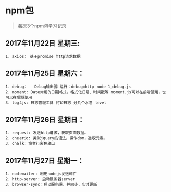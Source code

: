 # npm包

> 每天3个npm包学习记录

## 2017年11月22日 星期三:

    1. axios： 基于promise http请求数据

## 2017年11月25日 星期六：

    1. debug：	Debug输出器 运行：debug=http node 1_debug.js
    2. moment: Date常用的日期格式，格式化日期、时间戳等 moment.js可以在前端使用，也可以在后端使用
    3. log4js: 日志管理工具 打印日志 分几个水准 level

## 2017年11月26日 星期日：

    1. request: 发送http请求，获取页面数据。
    2. cheerio: 类似jquery的语法，操作dom，选取元素。
    3. chalk: 命令行彩色输出

## 2017年11月27日 星期一：

    1. nodemailer: 利用nodejs发送邮件
    2. http-server: 启动服务器server
    3. browser-sync：启动服务器，并同步，实时更新
